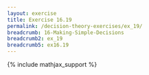 ```yaml
---
layout: exercise
title: Exercise 16.19
permalink: /decision-theory-exercises/ex_19/
breadcrumb: 16-Making-Simple-Decisions
breadcrumb2: ex_19
breadcrumb5: ex16.19
---
```


{% include mathjax_support %}


